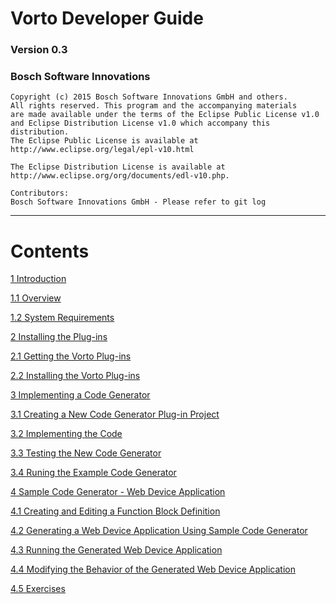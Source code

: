 # Vorto Developer Guide

### Version 0.3

### Bosch Software Innovations

    Copyright (c) 2015 Bosch Software Innovations GmbH and others.
    All rights reserved. This program and the accompanying materials
    are made available under the terms of the Eclipse Public License v1.0
    and Eclipse Distribution License v1.0 which accompany this distribution.
    The Eclipse Public License is available at
    http://www.eclipse.org/legal/epl-v10.html

    The Eclipse Distribution License is available at
    http://www.eclipse.org/org/documents/edl-v10.php.

    Contributors:
    Bosch Software Innovations GmbH - Please refer to git log

-----

# Contents

[1 Introduction](./1/index.md)

[1.1 Overview](./1/1.1/index.md)

[1.2 System Requirements](./1/1.2/index.md)

[2 Installing the Plug-ins](./2/index.md)

[2.1 Getting the Vorto Plug-ins](./2/2.1/index.md)

[2.2 Installing the Vorto Plug-ins](./2/2.2/index.md)

[3 Implementing a Code Generator](./3/index.md)

[3.1 Creating a New Code Generator Plug-in Project](./3/3.1/index.md)

[3.2 Implementing the Code](./3/3.2/index.md)

[3.3 Testing the New Code Generator](./3/3.3/index.md)

[3.4 Runing the Example Code Generator](./3/3.4/index.md)

[4 Sample Code Generator - Web Device Application](./4/index.md)

[4.1 Creating and Editing a Function Block Definition](./4/4.1/index.md)

[4.2 Generating a Web Device Application Using Sample Code Generator](./4/4.2/index.md)

[4.3 Running the Generated Web Device Application](./4/4.3/index.md)

[4.4 Modifying the Behavior of the Generated Web Device Application](./4/4.4/index.md)

[4.5 Exercises](./4/4.5/index.md)